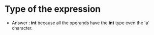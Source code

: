 # Type of the expression

- Answer : **int** because all the operands have the **int** type even the 'a' character.